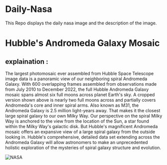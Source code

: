 # Daily-Nasa

This Repo displays the daily nasa image and the description of the image.

<!--NASA-->
# Hubble's Andromeda Galaxy Mosaic
## explaination :

The largest photomosaic ever assembled from Hubble Space Telescope image data is a panoramic view of our neighboring spiral Andromeda Galaxy. With 600 overlapping frames assembled from observations made from July 2010 to December 2022, the full Hubble Andromeda Galaxy mosaic spans almost six full moons across planet Earth's sky. A cropped version shown above is nearly two full moons across and partially covers Andromeda's core and inner spiral arms. Also known as M31, the Andromeda Galaxy is 2.5 million light-years away. That makes it the closest large spiral galaxy to our own Milky Way. Our perspective on the spiral Milky Way is anchored to the view from the location of the Sun, a star found within the Milky Way's galactic disk. But Hubble's magnificent Andromeda mosaic offers an expansive view of a large spiral galaxy from the outside looking in. Hubble's comprehensive, detailed data set extending across the Andromeda Galaxy will allow astronomers to make an unprecedented holistic exploration of the mysteries of spiral galaxy structure and evolution.

![NASA](https://apod.nasa.gov/apod/image/2502/M31_HubbleMosaicCrop.jpg)
<!--/NASA-->